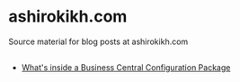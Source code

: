 # ashirokikh.com
Source material for blog posts at ashirokikh.com

## 
- [What's inside a Business Central Configuration Package](./posts/2023-08-rapidstart-contents/README.md) 

